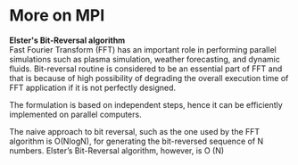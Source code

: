 # More on MPI

**Elster's Bit-Reversal algorithm**\
Fast Fourier Transform (FFT) has an important role in performing parallel simulations such as plasma simulation, weather forecasting, and dynamic fluids.  Bit-reversal routine is considered to be an essential part of FFT and that is because of high possibility of degrading the overall execution time of FFT application if it is not perfectly designed.

The formulation is based on independent steps, hence it can be efficiently implemented on parallel computers.

The naive approach to bit reversal, such as the one used by the FFT algorithm is O(NlogN), for generating the bit-reversed sequence of N numbers. Elster’s Bit-Reversal algorithm, however, is O (N)
